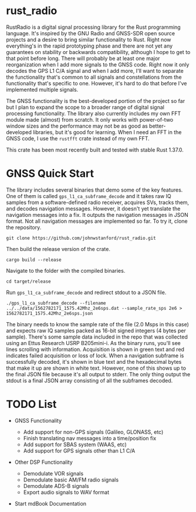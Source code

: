 # rust_radio

RustRadio is a digital signal processing library for the Rust programming language.  It's inspired by the GNU Radio and GNSS-SDR open source projects and a desire to bring similar functionality to Rust.  Right now everything's in the rapid prototyping phase and there are not yet any guarantees on stability or backwards compatibility, although I hope to get to that point before long.  There will probably be at least one major reorganization when I add more signals to the GNSS code.  Right now it only decodes the GPS L1 C/A signal and when I add more, I'll want to separate the functionality that's common to all signals and constellations from the functionality that's specific to one.  However, it's hard to do that before I've implemented multiple signals.

The GNSS functionality is the best-developed portion of the project so far but I plan to expand the scope to a broader range of digital signal processing functionality.  The library also currently includes my own FFT module made (almost) from scratch.  It only works with power-of-two window sizes and the performance may not be as good as better-developed libraries, but it's good for learning.  When I need an FFT in the GNSS code, I use the `rustfft` crate instead of my own FFT.

This crate has been most recently built and tested with stable Rust 1.37.0.

# GNSS Quick Start

The library includes several binaries that demo some of the key features.  One of them is called `gps_l1_ca_subframe_decode` and it takes raw IQ samples from a software-defined radio receiver, acquires SVs, tracks them, and decodes navigation messages.  However, it doesn't yet translate the navigation messages into a fix.  It outputs the navigation messages in JSON format.  Not all navigation messages are implemented so far.  To try it, clone the repository.

```git clone https://github.com/johnwstanford/rust_radio.git```

Then build the release version of the crate.

```cargo build --release```

Navigate to the folder with the compiled binaries.

```cd target/release```

Run `gps_l1_ca_subframe_decode` and redirect stdout to a JSON file.

```./gps_l1_ca_subframe_decode --filename ../../data/1562782171_1575.42Mhz_2e6sps.dat --sample_rate_sps 2e6 > 1562782171_1575.42Mhz_2e6sps.json``` 

The binary needs to know the sample rate of the file (2.0 Msps in this case) and expects raw IQ samples packed as 16-bit signed integers (4 bytes per sample).  There's some sample data included in the repo that was collected using an Ettus Research USRP B205mini-i.  As the binary runs, you'll see lines scrolling with information.  Acquisition is shown in green text and red indicates failed acquisition or loss of lock.  When a navigation subframe is successfully decoded, it's shown in blue text and the hexadecimal bytes that make it up are shown in white text.  However, none of this shows up to the final JSON file because it's all output to stderr.  The only thing output the stdout is a final JSON array consisting of all the subframes decoded.

# TODO List

* GNSS Functionality
	* Add support for non-GPS signals (Galileo, GLONASS, etc)
	* Finish translating nav messages into a time/position fix
	* Add support for SBAS system (WAAS, etc)
	* Add support for GPS signals other than L1 C/A

* Other DSP Functionality
	* Demodulate VOR signals
	* Demodulate basic AM/FM radio signals
	* Demodulate ADS-B signals
	* Export audio signals to WAV format

* Start mdBook Documentation